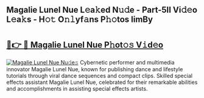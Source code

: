 ## Magalie Lunel Nue L𝚎a𝚔ed N𝚞𝚍e - Part-5II Vi𝚍𝚎o L𝚎a𝚔s - H𝚘𝚝 O𝚗𝚕yf𝚊ns P𝚑𝚘tos limBy

# <h2><a href="http://kf8b36e.oniu.top/?m=Magalie+Lunel+Nue">🔗👉 🔴 Magalie Lunel Nue P𝚑ot𝚘𝚜 V𝚒d𝚎o</a></h2>

[![Magalie Lunel Nue Nu𝚍e𝚜](https://i.imgur.com/0qMVB7G.gif)](http://kf8b36e.oniu.top/?m=Magalie+Lunel+Nue)
Cybernetic performer and multimedia innovator Magalie Lunel Nue, known for publishing dance and lifestyle tutorials through viral dance sequences and compact clips. Skilled special effects assistant Magalie Lunel Nue, celebrated for their remarkable abilities and accomplishments in assisting special effects artists.  
